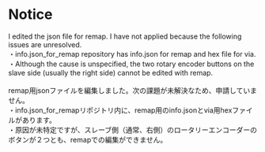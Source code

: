 # Notice

I edited the json file for remap. I have not applied because the following issues are unresolved.
<br>
・info.json_for_remap repository has info.json for remap and hex file for via.
<br>
・Although the cause is unspecified, the two rotary encoder buttons on the slave side (usually the right side) cannot be edited with remap.
<br>
<br>
remap用jsonファイルを編集しました。次の課題が未解決なため、申請していません。
<br>
・info.json_for_remapリポジトリ内に、remap用のinfo.jsonとvia用hexファイルがあります。
<br>
・原因が未特定ですが、スレーブ側（通常、右側）のロータリーエンコーダーのボタンが２つとも、remapでの編集ができません。
<br>
